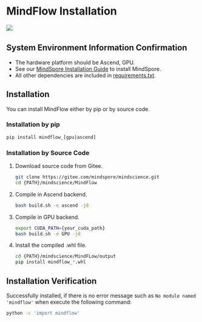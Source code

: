 # MindFlow Installation

<a href="https://gitee.com/mindspore/docs/blob/master/docs/mindflow/docs/source_en/mindflow_install.md" target="_blank"><img src="https://mindspore-website.obs.cn-north-4.myhuaweicloud.com/website-images/master/resource/_static/logo_source_en.png"></a>&nbsp;&nbsp;

## System Environment Information Confirmation

- The hardware platform should be Ascend, GPU.
- See our [MindSpore Installation Guide](https://www.mindspore.cn/install/en) to install MindSpore.
- All other dependencies are included in [requirements.txt](https://gitee.com/mindspore/mindscience/blob/master/MindFlow/requirements.txt).

## Installation

You can install MindFlow either by pip or by source code.

### Installation by pip

```bash
pip install mindflow_[gpu|ascend]
```

### Installation by Source Code

1. Download source code from Gitee.

   ```bash
   git clone https://gitee.com/mindspore/mindscience.git
   cd {PATH}/mindscience/MindFlow
   ```

2. Compile in Ascend backend.

   ```bash
   bash build.sh -e ascend -j8
   ```

3. Compile in GPU backend.

   ```bash
   export CUDA_PATH={your_cuda_path}
   bash build.sh -e GPU -j8
   ```

4. Install the compiled .whl file.

   ```bash
   cd {PATH}/mindscience/MindFLow/output
   pip install mindflow_*.whl
   ```

## Installation Verification

Successfully installed, if there is no error message such as `No module named 'mindflow'` when execute the following command:

```bash
python -c 'import mindflow'
```
